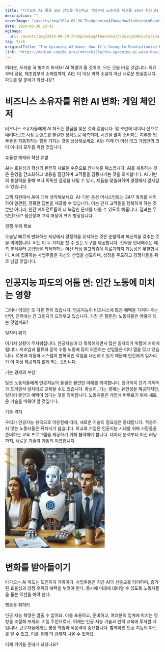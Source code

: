 ```yaml
---
title: "다가오는 AI 물결 모든 산업을 혁신하고 기업주와 노동자를 뒤흔들 2024 최신 AI 동향"
description: ""
coverImage: "/assets/img/2024-06-30-TheUpcomingAIWaveHowItsGoingtoRevolutionizeEveryIndustryandShakeUpBusinessOwnersandLaborers_0.png"
date: 2024-06-30 23:42
ogImage: 
  url: /assets/img/2024-06-30-TheUpcomingAIWaveHowItsGoingtoRevolutionizeEveryIndustryandShakeUpBusinessOwnersandLaborers_0.png
tag: Tech
originalTitle: "The Upcoming AI Wave: How It’s Going to Revolutionize Every Industry and Shake Up Business Owners and Laborers"
link: "https://medium.com/@s.aravindrock1234/the-upcoming-ai-wave-how-its-going-to-revolutionize-every-industry-and-shake-up-business-owners-2c005ed69dc1"
---
```



여러분, 모자를 꼭 놓치지 마세요! AI 혁명이 올 것이고, 모든 것을 바꿀 것입니다. 의료부터 금융, 제조업부터 소매업까지, AI는 더 이상 과학 소설이 아닌 새로운 현실입니다. 파도를 탈 준비가 되셨나요?

# 비즈니스 소유자를 위한 AI 변화: 게임 체인저

비즈니스 소유자들에게 AI 파도는 황금을 찾은 것과 같습니다. 몇 초만에 데이터 산으로 내려다보고 시장 트렌드를 불길한 정확도로 예측하며, 시간을 많이 소비하는 지루한 업무들을 자동화하는 힘을 가지는 것을 상상해보세요. AI는 이제 더 이상 테크 기업만의 것이 아니라 모두를 위한 것입니다.

효율성 해제와 혁신 유발

<div class="content-ad"></div>

AI는 효율성과 혁신의 완전히 새로운 수준으로 안내해줄 패스입니다. AI를 채용하는 것은 운영을 간소화하고 비용을 절감하며 고객들을 감동시키는 것을 의미합니다. AI 기반의 통찰력을 통해 보다 똑똑한 결정을 내릴 수 있고, 제품을 맞춤화하며 경쟁에서 앞서갈 수 있습니다.

고객 지원에서 AI에 대해 생각해보세요. AI-기반 음성 어시스턴트는 24/7 쿼리를 처리하여 일관된, 정확한 답변을 제공할 수 있습니다. 이는 단지 고객들을 행복하게 하는 것 뿐만 아니라, 인간 에이전트들이 더 복잡한 문제를 다룰 수 있도록 해줍니다. 결과는 무엇인가요? 생산성과 고객 애정이 크게 향상됩니다.

경쟁 우위 확보

오늘날 빠르게 변화하는 세상에서 경쟁력을 유지하는 것은 순발력과 혁신력을 갖추는 것을 의미합니다. AI는 이 두 가지를 할 수 있는 도구를 제공합니다. 전략을 안내해주는 예측 분석부터 공급망을 최적화하는 머신 러닝 알고리즘에 이르기까지 가능성은 무한합니다. AI에 집중하는 사업주들은 자신의 산업을 선도하며, 성장을 주도하고 경쟁자들을 뒤로 남길 것입니다.

<div class="content-ad"></div>

# 인공지능 파도의 어둠 면: 인간 노동에 미치는 영향

그러나 이것은 또 다른 면이 있습니다. 인공지능이 비즈니스에 많은 혜택을 가져다 주는 반면, 인력에는 긴 그림자가 드리우고 있습니다. 가장 큰 질문은: 노동자들은 어떻게 되는 것일까요?

일자리 위기

여기서 상황이 무서워집니다. 인공지능이 더 똑똑해지면서 많은 일자리가 위험에 처하게 됩니다. 제조업과 물류와 같이 수동 노동에 많이 의존하는 산업들은 이미 열을 맞고 있습니다. 로봇과 자동화 시스템이 반복적인 작업을 대신하고 있기 때문에 인간에게 일자리가 더 이상 제공되지 않게 되는 것입니다.

<div class="content-ad"></div>

기는 경제의 부상

많은 노동자들에게 인공지능의 물결은 불안한 미래를 의미합니다. 정규직이 단기 계약직과 프리랜서 일자리로 교체될 수도 있습니다. 확실히, 기는 경제는 유연성을 제공하지만, 일자리 불안과 혜택이 없다는 것을 의미합니다. 노동자들은 게임에 머무르기 위해 새로운 기술을 배워야 할 것입니다.

기술 격차

우리가 인공지능 왕국으로 이동함에 따라, 새로운 기술의 필요성은 중대합니다. 적응하지 않는 노동자들은 뒤처지기 쉽습니다. 학교와 기업은 인공지능 시대를 위해 사람들을 준비하는 교육 프로그램을 제공하기 위해 협력해야 합니다. 데이터 분석부터 머신 러닝까지, 새로운 기술이 게임의 이름입니다.

<div class="content-ad"></div>

![Image](/assets/img/2024-06-30-TheUpcomingAIWaveHowItsGoingtoRevolutionizeEveryIndustryandShakeUpBusinessOwnersandLaborers_0.png)

# 변화를 받아들이기

다가오는 AI 파도는 도전이자 기회이다. 사업주들은 지금 AI의 선술교를 타야하며, 증가된 효율성과 경쟁 우위의 혜택을 누려야 한다. 동시에 미래에 대비할 수 있도록 노동자들을 돕는 역할을 해야 한다.

행동을 취하라

<div class="content-ad"></div>

인공 지능 혁명은 멈출 수 없어요. 이를 포용하고, 준비하고, 여러분의 업계에 미치는 영향을 조절해 보세요. 기업 주인으로서, 이제는 인공 지능 기술과 인력 교육에 투자할 때입니다. 근로자들에게는 평생 학습과 적응력이 중요합니다. 함께하면 인공 지능의 파도를 탈 수 있고, 이를 통해 더 강해져 나올 수 있어요.

이제 뛰어들 준비가 되셨나요?